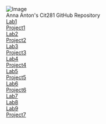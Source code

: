 ![Image](https://www.goodcore.co.uk/blog/wp-content/uploads/2019/08/coding-vs-programming-2.jpg) <br />
Anna Anton's Cit281 GitHub Repository <br />
[Lab1](https://github.com/annaantonn/Lab1)<br />
[Project1](https://github.com/annaantonn/Project1)<br />
[Lab2](https://github.com/annaantonn/Lab2)<br />
[Project2](https://github.com/annaantonn/Project2)<br />
[Lab3](https://github.com/annaantonn/Lab3)<br />
[Project3](https://github.com/annaantonn/Project3)<br />
[Lab4](https://github.com/annaantonn/Lab4)<br />
[Project4](https://github.com/annaantonn/Project4)<br />
[Lab5](https://github.com/annaantonn/Lab5)<br />
[Project5](https://github.com/annaantonn/Project5)<br />
[Lab6](https://github.com/annaantonn/Lab6)<br />
[Project6](https://github.com/annaantonn/Project6)<br />
[Lab7](https://github.com/annaantonn/Lab7)<br />
[Lab8](https://github.com/annaantonn/Lab8)<br />
[Lab9](https://github.com/annaantonn/Lab9)<br />
[Project7]()


